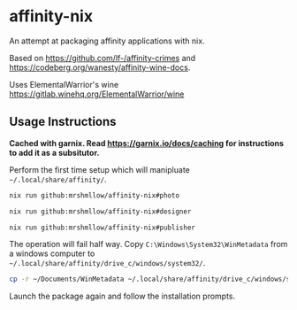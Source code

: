 # affinity-nix

An attempt at packaging affinity applications with nix.

Based on https://github.com/lf-/affinity-crimes and https://codeberg.org/wanesty/affinity-wine-docs.

Uses ElementalWarrior's wine https://gitlab.winehq.org/ElementalWarrior/wine

## Usage Instructions

**Cached with garnix. Read https://garnix.io/docs/caching for instructions to add it as a subsitutor.**

Perform the first time setup which will manipluate `~/.local/share/affinity/`.

```bash
nix run github:mrshmllow/affinity-nix#photo

nix run github:mrshmllow/affinity-nix#designer

nix run github:mrshmllow/affinity-nix#publisher
```

The operation will fail half way. Copy `C:\Windows\System32\WinMetadata` from a windows computer to `~/.local/share/affinity/drive_c/windows/system32/`.

```bash
cp -r ~/Documents/WinMetadata ~/.local/share/affinity/drive_c/windows/system32/
```

Launch the package again and follow the installation prompts.
